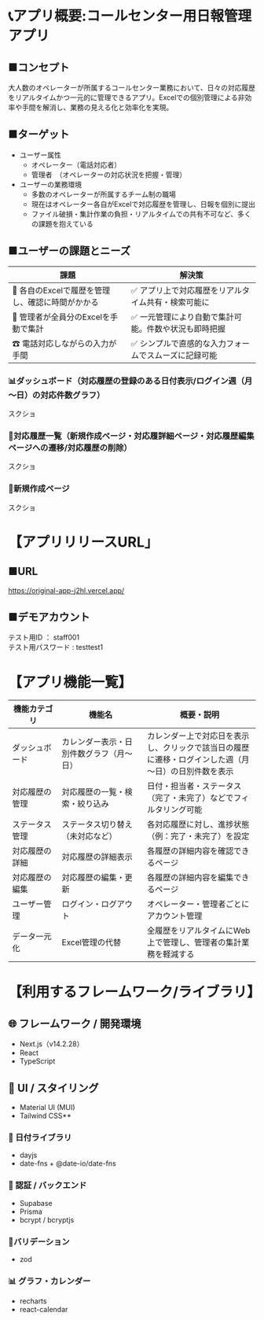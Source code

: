 # 📞アプリ概要:コールセンター用日報管理アプリ

## ■コンセプト
  大人数のオペレーターが所属するコールセンター業務において、日々の対応履歴をリアルタイムかつ一元的に管理できるアプリ。Excelでの個別管理による非効率や手間を解消し、業務の見える化と効率化を実現。

## ■ターゲット
 + ユーザー属性
   + オペレーター（電話対応者）
   + 管理者　（オペレーターの対応状況を把握・管理）
 + ユーザーの業務環境
   + 多数のオペレーターが所属するチーム制の職場
   + 現在はオペレーター各自がExcelで対応履歴を管理し、日報を個別に提出
   + ファイル破損・集計作業の負担・リアルタイムでの共有不可など、多くの課題を抱えている

## ■ユーザーの課題とニーズ
| 課題 | 解決策 |
|------|--------|
| 📂 各自のExcelで履歴を管理し、確認に時間がかかる | ✅ アプリ上で対応履歴をリアルタイム共有・検索可能に |
| 🧾 管理者が全員分のExcelを手動で集計 | ✅ 一元管理により自動で集計可能。件数や状況も即時把握 |
| ☎ 電話対応しながらの入力が手間 | ✅ シンプルで直感的な入力フォームでスムーズに記録可能 |

### 📊ダッシュボード（対応履歴の登録のある日付表示/ログイン週（月～日）の対応件数グラフ）
スクショ

### 🧾対応履歴一覧（新規作成ページ・対応履詳細ページ・対応履歴編集ページへの遷移/対応履歴の削除）
スクショ

### 📝新規作成ページ
スクショ

# 【アプリリリースURL」

## ■URL
https://original-app-j2hl.vercel.app/

## ■デモアカウント
 テスト用ID ： staff001  
 テスト用パスワード :  testtest1

# 【アプリ機能一覧】
| 機能カテゴリ       | 機能名                         | 概要・説明                                                                 |
|--------------------|----------------------------------|------------------------------------------------------------------------------|
| ダッシュボード     | カレンダー表示・日別件数グラフ（月～日） | カレンダー上で対応日を表示し、クリックで該当日の履歴に遷移・ログインした週（月～日）の日別件数を表示           |
| 対応履歴の管理     | 対応履歴の一覧・検索・絞り込み | 日付・担当者・ステータス（完了・未完了）などでフィルタリング可能                   |
| ステータス管理     | ステータス切り替え（未対応など） | 各対応履歴に対し、進捗状態（例：完了・未完了）を設定               |
| 対応履歴の詳細     | 対応履歴の詳細表示              | 各履歴の詳細内容を確認できるページ                                     |                    |
| 対応履歴の編集　　　| 対応履歴の編集・更新　　　　　　| 各履歴の詳細内容を編集できるページ　　                                    |                    |
| ユーザー管理       | ログイン・ログアウト             | オペレーター・管理者ごとにアカウント管理                                 |　　　　　　　　　|
| データ一元化       | Excel管理の代替                  | 全履歴をリアルタイムにWeb上で管理し、管理者の集計業務を軽減する           |

# 【利用するフレームワーク/ライブラリ】

## 🌐 フレームワーク / 開発環境
 + Next.js（v14.2.28）
 + React
 + TypeScript

## 🎨 UI / スタイリング
 + Material UI (MUI)
 + Tailwind CSS**

### 📅 日付ライブラリ
 + dayjs
 + date-fns + @date-io/date-fns

### 🔐 認証 / バックエンド
 + Supabase
 + Prisma
 + bcrypt / bcryptjs

### 🎯バリデーション
 + zod

### 📊 グラフ・カレンダー
 +  recharts
 +  react-calendar
 





